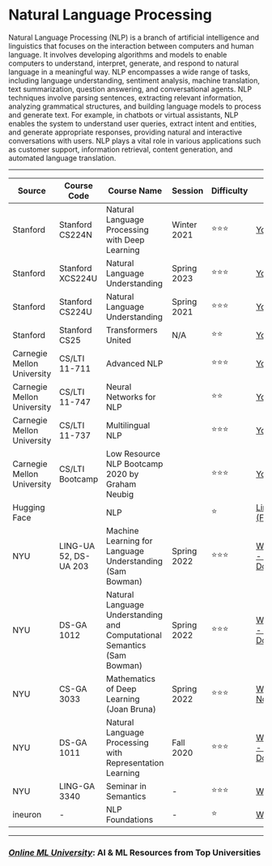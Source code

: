 # **Natural Language Processing**
Natural Language Processing (NLP) is a branch of artificial intelligence and linguistics that focuses on the interaction between computers and human language. It involves developing algorithms and models to enable computers to understand, interpret, generate, and respond to natural language in a meaningful way. NLP encompasses a wide range of tasks, including language understanding, sentiment analysis, machine translation, text summarization, question answering, and conversational agents. NLP techniques involve parsing sentences, extracting relevant information, analyzing grammatical structures, and building language models to process and generate text. For example, in chatbots or virtual assistants, NLP enables the system to understand user queries, extract intent and entities, and generate appropriate responses, providing natural and interactive conversations with users. NLP plays a vital role in various applications such as customer support, information retrieval, content generation, and automated language translation.




---




| Source | Course Code | Course Name | Session | Difficulty | URL |
| --- | --- | --- | --- | --- | --- |
| Stanford | Stanford CS224N | Natural Language Processing with Deep Learning | Winter 2021 | ⭐⭐⭐ | [Youtube](https://youtube.com/watch?v=rmVRLeJRkl4&list=PLoROMvodv4rOSH4v6133s9LFPRHjEmbmJ&pp=iAQB) |
| Stanford | Stanford XCS224U | Natural Language Understanding | Spring 2023 | ⭐⭐⭐ | [Youtube](https://www.youtube.com/playlist?list=PLoROMvodv4rOwvldxftJTmoR3kRcWkJBp) |
| Stanford | Stanford CS224U | Natural Language Understanding | Spring 2021 | ⭐⭐⭐ | [Youtube](https://youtube.com/watch?v=rha64cQRLs8&list=PLoROMvodv4rPt5D0zs3YhbWSZA8Q_DyiJ&pp=iAQB) |
| Stanford | Stanford CS25 |  Transformers United | N/A | ⭐⭐ | [Youtube](https://www.youtube.com/playlist?list=PLoROMvodv4rNiJRchCzutFw5ItR_Z27CM) |
| Carnegie Mellon University | CS/LTI 11-711 | Advanced NLP                                          | |⭐⭐⭐ | [Youtube](https://lnkd.in/gSt29ZVt)      |
| Carnegie Mellon University | CS/LTI 11-747 | Neural Networks for NLP                               | |⭐⭐ | [Youtube](https://lnkd.in/gRRrY8uq)      |
| Carnegie Mellon University | CS/LTI 11-737 | Multilingual NLP                                      | |⭐⭐⭐  | [Youtube](https://lnkd.in/g8QkaTfy)      |
| Carnegie Mellon University | CS/LTI Bootcamp| Low Resource NLP Bootcamp 2020 by Graham Neubig       | |⭐⭐⭐| [Youtube](https://lnkd.in/grYqa3YZ)     |
| Hugging Face| |  NLP | | ⭐| [Link (Free)](https://huggingface.co/learn/nlp-course/chapter1/1) |
| NYU| LING-UA 52, DS-UA 203 | Machine Learning for Language Understanding (Sam Bowman) | Spring 2022 | ⭐⭐⭐ | [Website - Google Docs](https://docs.google.com/document/d/1EsKTFDOJ0DksxkC5tnCNjkqCM_3UB1Q2MbYY4OHQkB0/edit?pli=1) |
| NYU| DS-GA 1012 | Natural Language Understanding and Computational Semantics  (Sam Bowman)| Spring 2022 | ⭐⭐⭐ | [Website - Google Docs](https://docs.google.com/document/d/e/2PACX-1vRydPvLp9tNw1-45pp6IIl-jppX-tUfu0TQDVXRAiGA3CjIuJzBTzJo7cerQV08K8FqfUOYHBCPAggx/pub) |
| NYU| CS-GA 3033 | Mathematics of Deep Learning (Joan Bruna) | Spring 2022 | ⭐⭐⭐ | [Website-Notion](https://ballistic-fender-541.notion.site/Mathematics-of-Deep-Learning-Spring-22-1fbb28cb14ea4c8caf3e30c1d7e15381) |
| NYU| DS-GA 1011 | Natural Language Processing with Representation Learning | Fall 2020 | ⭐⭐⭐ | [Website - Google Docs](https://docs.google.com/document/d/1xelBTEAzqmjNXj5revi8N8R7TKy4aG7AtZfFrwO1sRs/edit) |
| NYU| LING-GA 3340 | Seminar in Semantics | - | ⭐⭐⭐ | [Website](https://docs.google.com/document/d/1QaEP0mX-V64iJmMkosf9De2YKIXDmjn1Cx1pY0uIkkI/edit#heading=h.4ktdvnm8gp3l) |
| ineuron | - | NLP Foundations | - | ⭐ | [Website](https://ineuron.ai/course/nlp-foundations) |



---
### [***Online ML University***]((https://github.com/azminewasi/online-ml-university/)): **AI & ML Resources from Top Universities**
